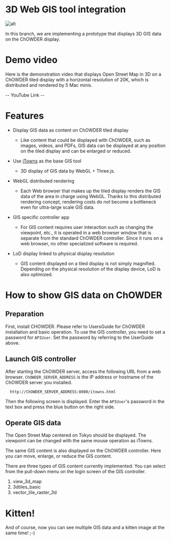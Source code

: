 # 3D Web GIS tool integration

![alt](./image/ChOWDER_OSM_3DView.jpg)

In this branch, we are implementing a prototype that displays 3D GIS data on the ChOWDER display.

# Demo video
Here is the demonstration video that displays Open Street Map in 3D on a ChOWDER tiled display with a horizontal resolution of 20K, which is distributed and rendered by 5 Mac minis.

-- YouTube Link --

# Features

- Display GIS data as content on ChOWDER tiled display
  - Like content that could be displayed with ChOWDER, such as images, videos, and PDFs, GIS data can be displayed at any position on the tiled display and can be enlarged or reduced.
  
- Use [iTowns](http://www.itowns-project.org/) as the base GIS tool
  - 3D display of GIS data by WebGL + Three.js.
  
- WebGL distributed rendering
  - Each Web browser that makes up the tiled display renders the GIS data of the area in charge using WebGL. Thanks to this distributed rendering concept, rendering costs do not become a bottleneck even for ultra-large scale GIS data.
  
- GIS specific controller app
  - For GIS content requires user interaction such as changing the viewpoint, etc., it is operated in a web browser window that is separate from the standard ChOWDER controller. Since it runs on a web browser, no other specialized software is required.
  
- LoD display linked to physical display resolution
  - GIS content displayed on a tiled display is not simply magnified. Depending on the physical resolution of the display device, LoD is also optimized.


# How to show GIS data on ChOWDER

## Preparation

First, install CHOWDER. Please refer to UsersGuide for ChOWDER installation and basic operation.
To use the GIS controller, you need to set a password for `APIUser`. Set the password by referring to the UserGuide above.

## Launch GIS controller

After starting the ChOWDER server, access the following URL from a web browser. `ChOWDER_SERVER_ADDRESS` is the IP address or hostname of the ChOWDER server you installed.
```
  http://ChOWDER_SERVER_ADDRESS:8080/itowns.html
```

Then the following screen is displayed. Enter the `APIUser`'s password in the text box and press the blue button on the right side.

## Operate GIS data

The Open Street Map centered on Tokyo should be displayed. The viewpoint can be changed with the same mouse operation as iTowns.

The same GIS content is also displayed on the ChOWDER controller. Here you can move, enlarge, or reduce the GIS content.

There are three types of GIS content currently implemented: You can select from the pull-down menu on the login screen of the GIS controller.
1. view_3d_map
1. 3dtiles_basic
1. vector_tile_raster_3d

# Kitten!
And of course, now you can see multiple GIS data and a kitten image at the same time! ;-)
